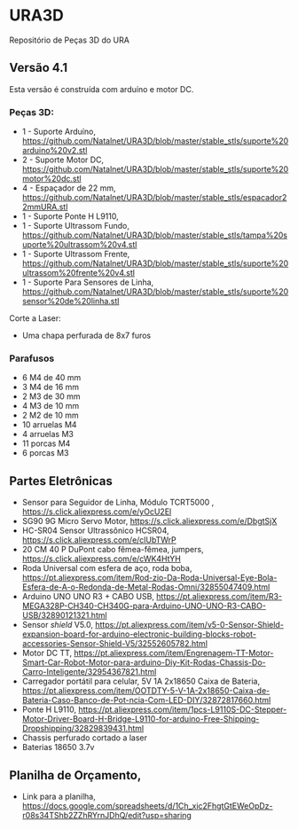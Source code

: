 # URA3D
Repositório de Peças 3D do URA

## Versão 4.1 

Esta versão é construída com arduíno e motor DC. 

### Peças 3D: 
* 1 - Suporte Arduíno, https://github.com/Natalnet/URA3D/blob/master/stable_stls/suporte%20arduino%20v2.stl
* 2 - Suporte Motor DC, https://github.com/Natalnet/URA3D/blob/master/stable_stls/suporte%20motor%20dc.stl
* 4 - Espaçador de 22 mm, https://github.com/Natalnet/URA3D/blob/master/stable_stls/espacador22mmURA.stl 
* 1 - Suporte Ponte H L9110, 
* 1 - Suporte Ultrassom Fundo, https://github.com/Natalnet/URA3D/blob/master/stable_stls/tampa%20suporte%20ultrassom%20v4.stl
* 1 - Suporte Ultrassom Frente, https://github.com/Natalnet/URA3D/blob/master/stable_stls/suporte%20ultrassom%20frente%20v4.stl
* 1 - Suporte Para Sensores de Linha, https://github.com/Natalnet/URA3D/blob/master/stable_stls/suporte%20sensor%20de%20linha.stl


Corte a Laser:
* Uma chapa perfurada de 8x7 furos

### Parafusos 

* 6 M4 de 40 mm 
* 3 M4 de 16 mm 
* 2 M3 de 30 mm 
* 4 M3 de 10 mm 
* 2 M2 de 10 mm
* 10 arruelas M4
* 4 arruelas M3
* 11 porcas M4
* 6 porcas M3 

## Partes Eletrônicas
* Sensor para Seguidor de Linha, Módulo TCRT5000 , https://s.click.aliexpress.com/e/yOcU2El
* SG90 9G Micro Servo Motor, https://s.click.aliexpress.com/e/DbgtSjX
* HC-SR04 Sensor Ultrassônico HCSR04, https://s.click.aliexpress.com/e/clUbTWrP
* 20 CM 40 P DuPont cabo fêmea-fêmea, jumpers, https://s.click.aliexpress.com/e/cWK4HtYH 
* Roda Universal com esfera de aço, roda boba, https://pt.aliexpress.com/item/Rod-zio-Da-Roda-Universal-Eye-Bola-Esfera-de-A-o-Redonda-de-Metal-Rodas-Omni/32855047409.html 
* Arduino UNO UNO R3 + CABO USB, https://pt.aliexpress.com/item/R3-MEGA328P-CH340-CH340G-para-Arduino-UNO-UNO-R3-CABO-USB/32890121321.html
* Sensor _shield_  V5.0, https://pt.aliexpress.com/item/v5-0-Sensor-Shield-expansion-board-for-arduino-electronic-building-blocks-robot-accessories-Sensor-Shield-V5/32552605782.html 
* Motor DC TT, https://pt.aliexpress.com/item/Engrenagem-TT-Motor-Smart-Car-Robot-Motor-para-arduino-Diy-Kit-Rodas-Chassis-Do-Carro-Inteligente/32954367821.html
* Carregador portátil para celular, 5V 1A 2x18650 Caixa de Bateria, https://pt.aliexpress.com/item/OOTDTY-5-V-1A-2x18650-Caixa-de-Bateria-Caso-Banco-de-Pot-ncia-Com-LED-DIY/32872817660.html
* Ponte H L9110, https://pt.aliexpress.com/item/1pcs-L9110S-DC-Stepper-Motor-Driver-Board-H-Bridge-L9110-for-arduino-Free-Shipping-Dropshipping/32829839431.html
* Chassis perfurado cortado a laser 
* Baterias 18650 3.7v 

## Planilha de Orçamento, 

* Link para a planilha, https://docs.google.com/spreadsheets/d/1Ch_xic2FhgtGtEWeOpDz-r08s34TShb2ZZhRYrnJDhQ/edit?usp=sharing  
